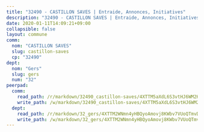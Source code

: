```yaml
---
title: "32490 - CASTILLON SAVES | Entraide, Annonces, Initiatives"
description: "32490 - CASTILLON SAVES | Entraide, Annonces, Initiatives"
date: 2020-01-11T14:09:21+09:00
collapsible: false
layout: commune
comm:
  nom: "CASTILLON SAVES"
  slug: castillon-saves
  cp: "32490"
dept:
  nom: "Gers"
  slug: gers
  num: "32"
peerpad:
  comm:
    read_path: /r/markdown/32490_castillon-saves/4XTTM5aXdL6S3vtHJ6WM2H2wcQXz7P64r63qfFmwqw2VanYmC
    write_path: /w/markdown/32490_castillon-saves/4XTTM5aXdL6S3vtHJ6WM2H2wcQXz7P64r63qfFmwqw2VanYmC-K3TgTn3TrWnT6AGo7ZVeDG5SkxHCRnpDpC89NhDzEwvWBsSgukPapPw4HmKWhKBueExqssYNA4GtXc6HmvReHiW3GWHdMcDD5Jhk9ZPc4hZWKDdvTe64qY9KRzeDwcq54LqzgthL
  dept:
    read_path: /r/markdown/32_gers/4XTTM2WNmn4yHBQyoAmovj8KWbv7VUoQTmvDpdT3o124AgWEe
    write_path: /w/markdown/32_gers/4XTTM2WNmn4yHBQyoAmovj8KWbv7VUoQTmvDpdT3o124AgWEe-K3TgUpYJfQLfW5uoLbdwErZNx29AEkCAso1EvCZzqaD3z7aQWWvGchjPJifpsj2b2MrnxAXUWCQXyv6K9rEMDPiEmuqTRE8ziuYLh1MUbtQUwwoYxV2abqSdJr66fFRHJZtY62y8
---
```


